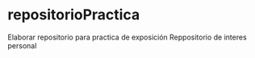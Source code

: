 # repositorioPractica
Elaborar repositorio para practica de exposición
Reppositorio de interes personal
